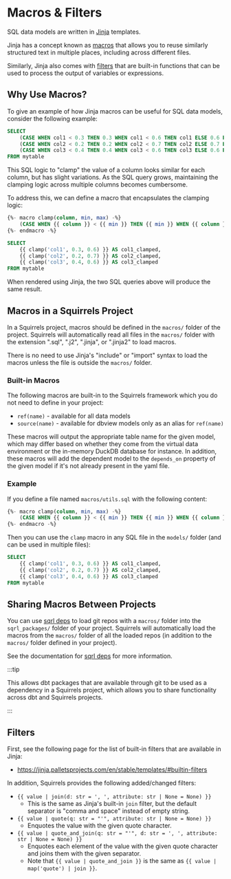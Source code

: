 # Macros & Filters

SQL data models are written in [Jinja](https://jinja.palletsprojects.com/en/stable/) templates. 

Jinja has a concept known as [macros](https://jinja.palletsprojects.com/en/stable/templates/#macros) that allows you to reuse similarly structured text in multiple places, including across different files.

Similarly, Jinja also comes with [filters](https://jinja.palletsprojects.com/en/stable/templates/#filters) that are built-in functions that can be used to process the output of variables or expressions.

## Why Use Macros?

To give an example of how Jinja macros can be useful for SQL data models, consider the following example:

```sql
SELECT
    (CASE WHEN col1 < 0.3 THEN 0.3 WHEN col1 < 0.6 THEN col1 ELSE 0.6 END) AS col1_clamped,
    (CASE WHEN col2 < 0.2 THEN 0.2 WHEN col2 < 0.7 THEN col2 ELSE 0.7 END) AS col2_clamped,
    (CASE WHEN col3 < 0.4 THEN 0.4 WHEN col3 < 0.6 THEN col3 ELSE 0.6 END) AS col3_clamped
FROM mytable
```

This SQL logic to "clamp" the value of a column looks similar for each column, but has slight variations. As the SQL query grows, maintaining the clamping logic across multiple columns becomes cumbersome.

To address this, we can define a macro that encapsulates the clamping logic:

```sql
{%- macro clamp(column, min, max) -%}
    (CASE WHEN {{ column }} < {{ min }} THEN {{ min }} WHEN {{ column }} < {{ max }} THEN {{ column }} ELSE {{ max }} END)
{%- endmacro -%}

SELECT
    {{ clamp('col1', 0.3, 0.6) }} AS col1_clamped,
    {{ clamp('col2', 0.2, 0.7) }} AS col2_clamped,
    {{ clamp('col3', 0.4, 0.6) }} AS col3_clamped
FROM mytable
```

When rendered using Jinja, the two SQL queries above will produce the same result.

## Macros in a Squirrels Project

In a Squirrels project, macros should be defined in the `macros/` folder of the project. Squirrels will automatically read all files in the `macros/` folder with the extension ".sql", ".j2", ".jinja", or ".jinja2" to load macros.

There is no need to use Jinja's "include" or "import" syntax to load the macros unless the file is outside the `macros/` folder.

### Built-in Macros

The following macros are built-in to the Squirrels framework which you do not need to define in your project:
- `ref(name)` - available for all data models
- `source(name)` - available for dbview models only as an alias for `ref(name)`

These macros will output the appropriate table name for the given model, which may differ based on whether they come from the virtual data environment or the in-memory DuckDB database for instance. In addition, these macros will add the dependent model to the `depends_on` property of the given model if it's not already present in the yaml file.

### Example

If you define a file named `macros/utils.sql` with the following content:

```sql
{%- macro clamp(column, min, max) -%}
    (CASE WHEN {{ column }} < {{ min }} THEN {{ min }} WHEN {{ column }} < {{ max }} THEN {{ column }} ELSE {{ max }} END)
{%- endmacro -%}
```

Then you can use the `clamp` macro in any SQL file in the `models/` folder (and can be used in multiple files):

```sql
SELECT
    {{ clamp('col1', 0.3, 0.6) }} AS col1_clamped,
    {{ clamp('col2', 0.2, 0.7) }} AS col2_clamped,
    {{ clamp('col3', 0.4, 0.6) }} AS col3_clamped
FROM mytable
```

## Sharing Macros Between Projects

You can use [sqrl deps] to load git repos with a `macros/` folder into the `sqrl_packages/` folder of your project. Squirrels will automatically load the macros from the `macros/` folder of all the loaded repos (in addition to the `macros/` folder defined in your project).

See the documentation for [sqrl deps] for more information.

:::tip

This allows dbt packages that are available through git to be used as a dependency in a Squirrels project, which allows you to share functionality across dbt and Squirrels projects.

:::

## Filters

First, see the following page for the list of built-in filters that are available in Jinja:
- https://jinja.palletsprojects.com/en/stable/templates/#builtin-filters

In addition, Squirrels provides the following added/changed filters:
- `{{ value | join(d: str = ', ', attribute: str | None = None) }}`
  - This is the same as Jinja's built-in `join` filter, but the default separator is "comma and space" instead of empty string.
- `{{ value | quote(q: str = "'", attribute: str | None = None) }}`
  - Enquotes the value with the given quote character.
- `{{ value | quote_and_join(q: str = "'", d: str = ', ', attribute: str | None = None) }}`
  - Enquotes each element of the value with the given quote character and joins them with the given separator.
  - Note that `{{ value | quote_and_join }}` is the same as `{{ value | map('quote') | join }}`.


[sqrl deps]: ../../references/cli/deps

